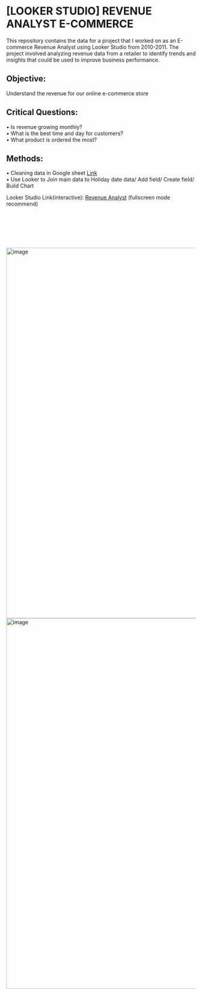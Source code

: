 # [LOOKER STUDIO] REVENUE ANALYST E-COMMERCE

This repository contains the data for a project that I worked on as an E-commerce Revenue Analyst using Looker Studio from 2010-2011. The project involved analyzing revenue data from a retailer to identify trends and insights that could be used to improve business performance.


## Objective: 
Understand the revenue for our online e-commerce store


## Critical Questions:
• Is revenue growing monthly? <br/>
• What is the best time and day for customers? <br/>
• What product is ordered the most?


## Methods: 
• Cleaning data in Google sheet <a href="https://docs.google.com/spreadsheets/d/1Rn7SBv-MQQhCbNhfW8hSTuVPNBCSI1TZXek1VWzaEYQ/edit#gid=1814006335">Link</a> <br/> 
• Use Looker to Join main data to Holiday date data/ Add field/ Create field/ Build Chart <br/>


Looker Studio Link(interactive): <a href="https://lookerstudio.google.com/reporting/5038e02a-1b2d-42f6-99e6-84f8f91da137/page/z5qXD">Revenue Analyst</a> (fullscreen mode recommend)	
<pre>




   
</pre>
<img width="983" alt="image" src="https://github.com/Inyourdreams12/REVENUE_ANALYST_ECOMMERCE_LOOKERSTUDIO/assets/119731058/da96e80f-3592-4f92-8602-5e09e958e686">
<img width="983" alt="image" src="https://github.com/Inyourdreams12/REVENUE_ANALYST_ECOMMERCE_LOOKERSTUDIO/assets/119731058/649a156a-e11c-44ab-9e82-ae443261bc9c">


